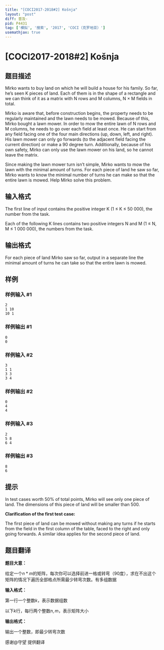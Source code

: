 ```yaml
---
title: "[COCI2017-2018#2] ​Košnja"
layout: "post"
diff: 普及-
pid: P4431
tag: ['模拟', '搜索', '2017', 'COCI（克罗地亚）']
usemathjax: true
---
```


# [COCI2017-2018#2] ​Košnja
## 题目描述

Mirko wants to buy land on which he will build a house for his family. So far, he’s seen K pieces of land. Each of them is in the shape of a rectangle and we can think of it as a matrix with N rows and M columns, N × M fields in total.

Mirko is aware that, before construction begins, the property needs to be regularly maintained and the lawn needs to be mowed. Because of this, Mirko bought a lawn mower. In order to mow the entire lawn of N rows and M columns, he needs to go over each field at least once. He can start from any field facing one of the four main directions (up, down, left, and right). His lawn mower can only go forwards (to the adjacent field facing the current direction) or make a 90 degree turn. Additionally, because of his own safety, Mirko can only use the lawn mower on his land, so he cannot leave the matrix.

Since making the lawn mower turn isn’t simple, Mirko wants to mow the lawn with the minimal amount of turns. For each piece of land he saw so far, Mirko wants to know the minimal number of turns he can make so that the entire lawn is mowed. Help Mirko solve this problem.
## 输入格式

The first line of input contains the positive integer K (1 ≤ K ≤ 50 000), the number from the task.

Each of the following K lines contains two positive integers N and M (1 ≤ N, M ≤ 1 000 000), the numbers from the task.

## 输出格式

For each piece of land Mirko saw so far, output in a separate line the minimal amount of turns he can take so that the entire lawn is mowed.

## 样例

### 样例输入 #1
```
2
1 10
10 1

```
### 样例输出 #1
```
0
0
```
### 样例输入 #2
```
3
1 1
3 3
3 4

```
### 样例输出 #2
```
0
4
4
```
### 样例输入 #3
```
2
5 8
6 4
```
### 样例输出 #3
```
8
6
```
## 提示

In test cases worth 50% of total points, Mirko will see only one piece of land. The dimensions of this piece of land will be smaller than 500.

**Clarification​ ​of​ ​the​ ​first​ ​test​ ​case:**

The first piece of land can be mowed without making any turns if he starts from the field in the first column of the table, faced to the right and only going forwards. A similar idea applies for the second piece of land.
## 题目翻译

**题目大意：**

给定一个$n*m$的矩阵，每次你可以选择前进一格或转弯（90度），求在不出这个矩阵的情况下遍历全部格点所需最少转弯次数。有多组数据

**输入格式：**

第一行一个整数$k$，表示数据组数

以下$k$行，每行两个整数$n,m$，表示矩阵大小

**输出格式：**

输出一个整数，即最少转弯次数

感谢@守望 提供翻译
